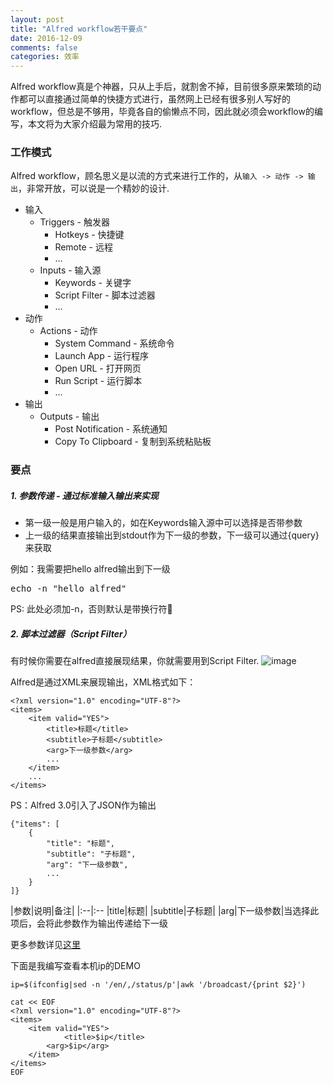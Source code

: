 ```yaml
---
layout: post
title: "Alfred workflow若干要点"
date: 2016-12-09
comments: false
categories: 效率
---
```


Alfred workflow真是个神器，只从上手后，就割舍不掉，目前很多原来繁琐的动作都可以直接通过简单的快捷方式进行，虽然网上已经有很多别人写好的workflow，但总是不够用，毕竟各自的偷懒点不同，因此就必须会workflow的编写，本文将为大家介绍最为常用的技巧.


### 工作模式
 Alfred workflow，顾名思义是以流的方式来进行工作的，从`输入 -> 动作 -> 输出`，非常开放，可以说是一个精妙的设计.
 
* 输入
	* Triggers - 触发器
		* Hotkeys - 快捷键
		* Remote - 远程
		* ...
	* Inputs - 输入源
		* Keywords - 关键字
		* Script Filter - 脚本过滤器
		* ...
* 动作
	* Actions - 动作
		* System Command - 系统命令
		* Launch App - 运行程序
		* Open URL - 打开网页
		* Run Script - 运行脚本
		* ...
* 输出
	* Outputs - 输出
		* Post Notification - 系统通知
		* Copy To Clipboard - 复制到系统粘贴板
		
### 要点

##### 1. 参数传递 - 通过标准输入输出来实现

* 第一级一般是用户输入的，如在Keywords输入源中可以选择是否带参数
* 上一级的结果直接输出到stdout作为下一级的参数，下一级可以通过{query}来获取

例如：我需要把hello alfred输出到下一级
<pre>
echo -n "hello alfred" 
</pre>
PS: 此处必须加-n，否则默认是带换行符

##### 2. 脚本过滤器（Script Filter）

有时候你需要在alfred直接展现结果，你就需要用到Script Filter.
![image](https://www.alfredapp.com/help/workflows/inputs/script-filter/json-example.png)

Alfred是通过XML来展现输出，XML格式如下：

```
<?xml version="1.0" encoding="UTF-8"?>
<items>
    <item valid="YES">
        <title>标题</title>
        <subtitle>子标题</subtitle>
		<arg>下一级参数</arg>
		...
    </item>
	...
</items>
```
PS：Alfred 3.0引入了JSON作为输出

```
{"items": [
    {
        "title": "标题",
        "subtitle": "子标题",
        "arg": "下一级参数",
        ...
    }
]}
```

|参数|说明|备注|
|:--|:--
|title|标题|
|subtitle|子标题|
|arg|下一级参数|当选择此项后，会将此参数作为输出传递给下一级

更多参数详见[这里](https://www.alfredapp.com/help/workflows/inputs/script-filter/json/)


下面是我编写查看本机ip的DEMO

```
ip=$(ifconfig|sed -n '/en/,/status/p'|awk '/broadcast/{print $2}')

cat << EOF
<?xml version="1.0" encoding="UTF-8"?>
<items>
    <item valid="YES">
        	<title>$ip</title>
		<arg>$ip</arg>
    </item>
</items>
EOF
```